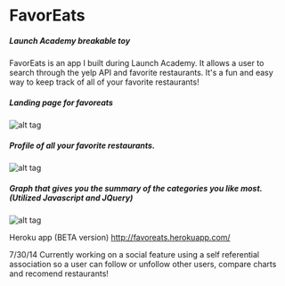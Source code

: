 
# FavorEats 
##### Launch Academy breakable toy
FavorEats is an app I built during Launch Academy. It allows a user to search through the yelp API and favorite restaurants. It's a fun and easy way to keep track of all of your favorite restaurants!

##### Landing page for favoreats
![alt tag](https://cloud.githubusercontent.com/assets/6216931/3625733/a1c02a04-0e71-11e4-94a5-0890334b991d.png)
##### Profile of all your favorite restaurants. 
![alt tag](https://cloud.githubusercontent.com/assets/6216931/3625737/a9356178-0e71-11e4-8d06-dde958258886.png)
##### Graph that gives you the summary of the categories you like most. (Utilized Javascript and JQuery)
![alt tag](https://cloud.githubusercontent.com/assets/6216931/3625734/a615fa16-0e71-11e4-952a-9e89b15f4334.png)

Heroku app (BETA version) http://favoreats.herokuapp.com/

7/30/14 Currently working on a social feature using a self referential association so a user can follow or unfollow other users, compare charts and recomend restaurants! 
